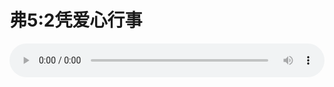 # 弗5:2凭爱心行事

<audio style="width: 100%;" preload="false" controls controlslist="nodownload"><source src="http://file.simai.life/audio/mp3/old/12250.mp3" type="audio/mpeg">Your browser does not support the audio element.</audio>


